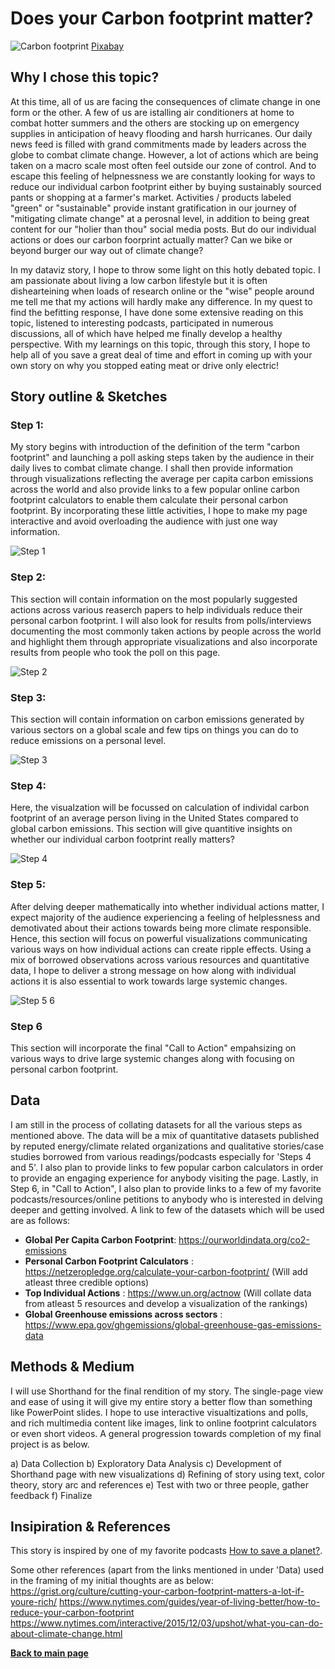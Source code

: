 # Does your Carbon footprint matter?

![Carbon footprint](https://user-images.githubusercontent.com/81335957/141875036-ee7a53b6-5276-458e-90ec-98fc8122eadb.jpg)
[Pixabay](https://pixabay.com/illustrations/assistance-barefoot-carbon-990332/)

## Why I chose this topic?

At this time, all of us are facing the consequences of climate change in one form or the other. A few of us are istalling air conditioners at home to combat hotter summers and the others are stocking up on emergency supplies in anticipation of heavy flooding and harsh hurricanes. Our daily news feed is filled with grand commitments made by leaders across the globe to combat climate change. However, a lot of actions which are being taken on a macro scale most often feel outside our zone of control. And to escape this feeling of helpnessness we are constantly looking for ways to reduce our individual carbon footprint either by buying sustainably sourced pants or shopping at a farmer's market. Activities / products labeled "green" or "sustainable" provide instant gratification in our journey of "mitigating climate change" at a perosnal level, in addition to being great content for our "holier than thou" social media posts. But do our individual actions or does our carbon foorprint actually matter? Can we bike or beyond burger our way out of climate change? 

In my dataviz story, I hope to throw some light on this hotly debated topic. I am passionate about living a low carbon lifestyle but it is often dishearteining when loads of research online or the "wise" people around me tell me that my actions will hardly make any difference. In my quest to find the befitting response, I have done some extensive reading on this topic, listened to interesting podcasts, participated in numerous discussions, all of which have helped me finally develop a healthy perspective. With my learnings on this topic, through this story, I hope to help all of you save a great deal of time and effort in coming up with your own story on why you stopped eating meat or drive only electric!

## Story outline & Sketches

### Step 1:
My story begins with introduction of the definition of the term "carbon footprint" and launching a poll asking steps taken by the audience in their daily lives to combat climate change. I shall then provide information through visualizations reflecting the average per capita carbon emissions across the world and also provide links to a few popular online carbon footprint calculators to enable them calculate their personal carbon footprint. By incorporating these little activities, I hope to make my page interactive and avoid overloading the audience with just one way information.

![Step 1](https://user-images.githubusercontent.com/81335957/141875452-9aca6ace-b69e-423e-bd22-fccb2bba7d77.jpeg)

### Step 2:
This section will contain information on the most popularly suggested actions across various reaserch papers to help individuals reduce their personal carbon footprint. I will also look for results from polls/interviews documenting the most commonly taken actions by people across the world and highlight them through appropriate visualizations and also incorporate results from people who took the poll on this page.

![Step 2](https://user-images.githubusercontent.com/81335957/141875490-d9ce039d-b938-46ba-860c-769b16bcf03a.jpeg)

### Step 3:
This section will contain information on carbon emissions generated by various sectors on a global scale and few tips on things you can do to reduce emissions on a personal level.

![Step 3](https://user-images.githubusercontent.com/81335957/141875521-890c5cbe-848d-4754-98d4-1528eabb34f5.jpeg)

### Step 4:
Here, the visualzation will be focussed on calculation of individal carbon footprint of an average person living in the United States compared to global carbon emissions. This section will give quantitive insights on whether our individual carbon footprint really matters?

![Step 4](https://user-images.githubusercontent.com/81335957/141875540-6e98e3ad-4572-4439-a55c-7be7f98d06b0.jpeg)

### Step 5:
After delving deeper mathematically into whether individual actions matter, I expect majority of the audience experiencing a feeling of helplessness and demotivated about their actions towards being more climate responsible. Hence, this section will focus on powerful visualizations communicating various ways on how individual actions can create ripple effects. Using a mix of borrowed observations across various resources and quantitative data, I hope to deliver a strong message on how along with individual actions it is also essential to work towards large systemic changes.

![Step 5 6](https://user-images.githubusercontent.com/81335957/141875582-d6dab1d2-9d74-4c8f-8dd2-b66af32a9612.jpeg)

### Step 6
This section will incorporate the final "Call to Action" empahsizing on various ways to drive large systemic changes along with focusing on personal carbon footprint.



## Data
I am still in the process of collating datasets for all the various steps as mentioned above. The data will be a mix of quantitative datasets published by reputed energy/climate related organizations and qualitative stories/case studies borrowed from various readings/podcasts especially for 'Steps 4 and 5'. I also plan to provide links to few popular carbon calculators in order to provide an engaging experience for anybody visiting the page. Lastly, in Step 6, in "Call to Action", I also plan to provide links to a few of my favorite podcasts/resources/online petitions to anybody who is interested in delving deeper and getting involved. A link to few of the datasets which will be used are as follows:

- **Global Per Capita Carbon Footprint**: https://ourworldindata.org/co2-emissions
- **Personal Carbon Footprint Calculators** : https://netzeropledge.org/calculate-your-carbon-footprint/ (Will add atleast three credible options)
- **Top Individual Actions** : https://www.un.org/actnow (Will collate data from atleast 5 resources and develop a visualization of the rankings)
- **Global Greenhouse emissions across sectors** : https://www.epa.gov/ghgemissions/global-greenhouse-gas-emissions-data



## Methods & Medium
I will use Shorthand for the final rendition of my story. The single-page view and ease of using it will give my entire story a better flow than something like PowerPoint slides. I hope to use interactive visualtizations and polls, and rich multimedia content like images, link to online footprint calculators or even short videos. A general progression towards completion of my final project is as below.

a) Data Collection
b) Exploratory Data Analysis
c) Development of Shorthand page with new visualizations
d) Refining of story using text, color theory, story arc and references
e) Test with two or three people, gather feedback
f) Finalize


## Insipiration & References
This story is inspired by one of my favorite podcasts [How to save a planet?](https://gimletmedia.com/shows/howtosaveaplanet/xjh53gn). 

Some other references (apart from the links mentioned in under 'Data) used in the framing of my initial thoughts are as below:
https://grist.org/culture/cutting-your-carbon-footprint-matters-a-lot-if-youre-rich/
https://www.nytimes.com/guides/year-of-living-better/how-to-reduce-your-carbon-footprint
https://www.nytimes.com/interactive/2015/12/03/upshot/what-you-can-do-about-climate-change.html

[**Back to main page**](/README.md)

